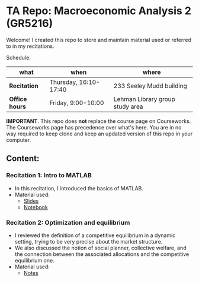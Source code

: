 # TA Repo: Macroeconomic Analysis 2 (GR5216)

Welcome! I created this repo to store and maintain material used or referred to in my recitations.

<span class="underline">Schedule:</span>

| what             | when                  | where                           |
|---------------- |--------------------- |------------------------------- |
| **Recitation**   | Thursday, 16:10-17:40 | 233 Seeley Mudd building        |
| **Office hours** | Friday, 9:00-10:00    | Lehman Library group study area |

<span class="underline">**IMPORTANT**</span>. This repo does **not** replace the course page on Courseworks. The Courseworks page has precedence over what's here. You are in no way required to keep clone and keep an updated version of this repo in your computer.

## Content:

### Recitation 1: Intro to MATLAB

-   In this recitation, I introduced the basics of MATLAB.
-   Material used:
    -   [Slides](notes/Recitation1.pdf)
    -   [Notebook](https://nbviewer.jupyter.org/github/pereiragc/ta-spring2020-macroanalysis2/blob/master/notebooks/intro_matlab.ipynb)

### Recitation 2: Optimization and equilibrium

-   I reviewed the definition of a competitive equilibrium in a dynamic setting, trying to be very precise about the market structure.
-   We also discussed the notion of social planner, collective welfare, and the connection between the associated allocations and the competitive equilibrium one.
-   Material used:
    -   [Notes](notes/Recitation2.pdf)
